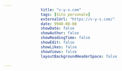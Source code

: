 ---
                title: "v-y-s.com"
                tags: [Sito personale]
                externalUrl: "https://v-y-s.com/"
                date: 9940-08-08
                showDate: false
                showAuthor: false
                showReadingTime: false
                showEdit: false
                showLikes: false
                showViews: false
                layoutBackgroundHeaderSpace: false
                ---

